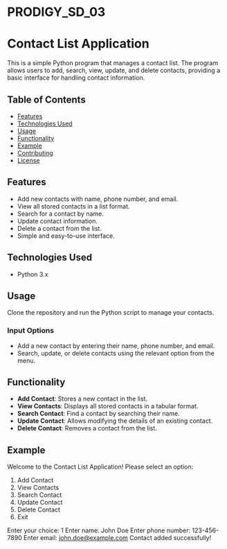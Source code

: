 # PRODIGY_SD_03


# Contact List Application

This is a simple Python program that manages a contact list. The program allows users to add, search, view, update, and delete contacts, providing a basic interface for handling contact information.

## Table of Contents

- [Features](#features)
- [Technologies Used](#technologies-used)
- [Usage](#usage)
- [Functionality](#functionality)
- [Example](#example)
- [Contributing](#contributing)
- [License](#license)

## Features

- Add new contacts with name, phone number, and email.
- View all stored contacts in a list format.
- Search for a contact by name.
- Update contact information.
- Delete a contact from the list.
- Simple and easy-to-use interface.

## Technologies Used

- Python 3.x

## Usage

Clone the repository and run the Python script to manage your contacts.


### Input Options

- Add a new contact by entering their name, phone number, and email.
- Search, update, or delete contacts using the relevant option from the menu.

## Functionality

- **Add Contact**: Stores a new contact in the list.
- **View Contacts**: Displays all stored contacts in a tabular format.
- **Search Contact**: Find a contact by searching their name.
- **Update Contact**: Allows modifying the details of an existing contact.
- **Delete Contact**: Removes a contact from the list.

## Example

Welcome to the Contact List Application!
Please select an option:
1. Add Contact
2. View Contacts
3. Search Contact
4. Update Contact
5. Delete Contact
6. Exit

Enter your choice: 1
Enter name: John Doe
Enter phone number: 123-456-7890
Enter email: john.doe@example.com
Contact added successfully!
